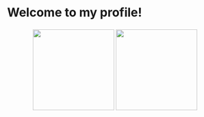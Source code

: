 # Welcome to my profile!
###
<div align="center">
<img height="190em" src="https://github-readme-stats.vercel.app/api?username=lucasmo1&show_icons=true&theme=merko">
<img height="190em" src="https://github-readme-stats.vercel.app/api/top-langs/?username=lucasmo1&show_icons=true&theme=merko">
</div>
